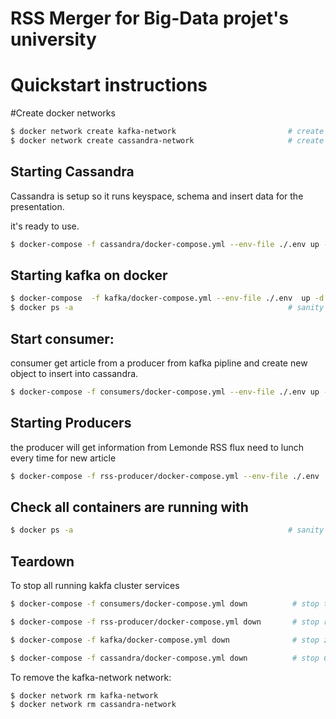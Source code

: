# RSS Merger for Big-Data projet's university


# Quickstart instructions

#Create docker networks
```bash
$ docker network create kafka-network                         # create a new docker network for kafka cluster (zookeeper, broker, kafka-manager services, and kafka connect sink services)
$ docker network create cassandra-network                     # create a new docker network for cassandra. (kafka connect will exist on this network as well in addition to kafka-network)
```
## Starting Cassandra

Cassandra is setup so it runs keyspace, schema and insert data for the presentation. 

it's ready to use.
```bash
$ docker-compose -f cassandra/docker-compose.yml --env-file ./.env up -d --force-recreate
```

## Starting kafka on docker
```bash
$ docker-compose  -f kafka/docker-compose.yml --env-file ./.env  up -d  # start single zookeeper, broker, kafka-manager and kafka-connect services
$ docker ps -a                                                # sanity check to make sure services are up: kafka_broker_1, kafka-manager, zookeeper, kafka-connect service
```

## Start consumer:
consumer get article from a producer from kafka pipline and create new object to insert into cassandra. 
```bash
$ docker-compose -f consumers/docker-compose.yml --env-file ./.env up -d        # start the consumers
```

## Starting Producers
the producer will get information from Lemonde RSS flux need to lunch every time for new article 
```bash
$ docker-compose -f rss-producer/docker-compose.yml --env-file ./.env  up -d # start the producer for twitter
```

## Check all containers are running with
```bash
$ docker ps -a                                                # sanity check to make sure services are up: kafka_broker_1, kafka-manager, zookeeper, kafka-connect service
```
## Teardown

To stop all running kakfa cluster services

```bash
$ docker-compose -f consumers/docker-compose.yml down          # stop the consumer

$ docker-compose -f rss-producer/docker-compose.yml down       # stop rss producer

$ docker-compose -f kafka/docker-compose.yml down              # stop zookeeper, broker, kafka-manager and kafka-connect services

$ docker-compose -f cassandra/docker-compose.yml down          # stop Cassandra
```

To remove the kafka-network network:

```bash
$ docker network rm kafka-network
$ docker network rm cassandra-network
```